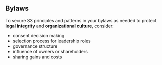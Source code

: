 ## Bylaws

To secure S3 principles and patterns in your bylaws as needed to protect **legal integrity** and **organizational culture**, consider:
    
* consent decision making
* selection process for leadership roles
* governance structure
* influence of owners or shareholders
* sharing gains and costs
